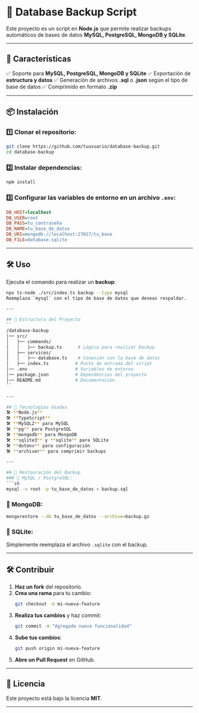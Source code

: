 # 📌 Database Backup Script

Este proyecto es un script en **Node.js** que permite realizar backups automáticos de bases de datos **MySQL, PostgreSQL, MongoDB y SQLite**.

---

## 🚀 Características
✅ Soporte para **MySQL, PostgreSQL, MongoDB y SQLite**
✅ Exportación de **estructura y datos**
✅ Generación de archivos **.sql** o **.json** según el tipo de base de datos
✅ Comprimido en formato **.zip**

---

## 📦 Instalación
### 1️⃣ Clonar el repositorio:
```sh
git clone https://github.com/tuusuario/database-backup.git
cd database-backup
```

### 2️⃣ Instalar dependencias:
```sh
npm install
```

### 3️⃣ Configurar las variables de entorno en un archivo `.env`:
```ini
DB_HOST=localhost
DB_USER=root
DB_PASS=tu_contraseña
DB_NAME=tu_base_de_datos
DB_URI=mongodb://localhost:27017/tu_base
DB_FILE=database.sqlite
```

---

## 🛠 Uso
Ejecuta el comando para realizar un **backup**:
```sh
npx ts-node ./src/index.ts backup --type mysql
Reemplaza `mysql` con el tipo de base de datos que deseas respaldar.

---

## 📜 Estructura del Proyecto
``
/database-backup
│── src/
│   ├── commands/
│   │   ├── backup.ts      # Lógica para realizar backup
│   ├── services/
│   │   ├── database.ts    # Conexión con la base de datos
│   ├── index.ts          # Punto de entrada del script
│── .env                  # Variables de entorno
│── package.json          # Dependencias del proyecto
│── README.md             # Documentación
``

---

## 📌 Tecnologías Usadas
🛠 **Node.js**
🛠 **TypeScript**
🛠 **MySQL2** para MySQL
🛠 **pg** para PostgreSQL
🛠 **mongodb** para MongoDB
🛠 **sqlite3** y **sqlite** para SQLite
🛠 **dotenv** para configuración
🛠 **archiver** para comprimir backups

---

## 🔄 Restauración del Backup
### 🔹 MySQL / PostgreSQL:
```sh
mysql -u root -p tu_base_de_datos < backup.sql
```

### 🔹 MongoDB:
```sh
mongorestore --db tu_base_de_datos --archive=backup.gz
```

### 🔹 SQLite:
Simplemente reemplaza el archivo `.sqlite` con el backup.

---

## 🛠 Contribuir
1. **Haz un fork** del repositorio.
2. **Crea una rama** para tu cambio:
   ```sh
   git checkout -b mi-nueva-feature
   ```
3. **Realiza tus cambios** y haz commit:
   ```sh
   git commit -m "Agregada nueva funcionalidad"
   ```
4. **Sube tus cambios**:
   ```sh
   git push origin mi-nueva-feature
   ```
5. **Abre un Pull Request** en GitHub.

---

## 📄 Licencia
Este proyecto está bajo la licencia **MIT**.

---
